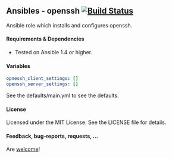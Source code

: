 ## Ansibles - openssh [![Build Status](https://travis-ci.org/Ansibles/openssh.png)](https://travis-ci.org/Ansibles/openssh)

Ansible role which installs and configures openssh.


#### Requirements & Dependencies
- Tested on Ansible 1.4 or higher.


#### Variables

```yaml
opnessh_client_settings: []
openssh_server_settings: []
```

See the defaults/main.yml to see the defaults.


#### License

Licensed under the MIT License. See the LICENSE file for details.


#### Feedback, bug-reports, requests, ...

Are [welcome](https://github.com/ansibles/openssh/issues)!
